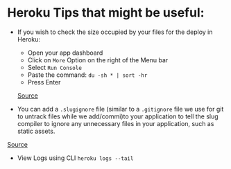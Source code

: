 # Heroku Tips that might be useful: 

- If you wish to check the size occupied by your files for the deploy in Heroku:  
  - Open your app dashboard
  - Click on ```More``` Option on the right of the Menu bar 
  - Select ```Run Console```
  - Paste the command: 
  ```du -sh * | sort -hr```
  - Press Enter
  
   [Source](https://help.heroku.com/KUFMEES1/my-slug-size-is-too-large-how-can-i-make-it-smaller)
  
- You can add a ```.slugignore``` file (similar to a ```.gitignore``` file we use for git to untrack files while we add/commi)to your application to tell the slug compiler
to ignore any unnecessary files in your application, such as static assets. 

[Source](https://help.heroku.com/KUFMEES1/my-slug-size-is-too-large-how-can-i-make-it-smaller)
  
- View Logs using CLI ```heroku logs --tail```
